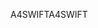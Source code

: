 <span data-ttu-id="fc0ef-101">A4SWIFT</span><span class="sxs-lookup"><span data-stu-id="fc0ef-101">A4SWIFT</span></span>